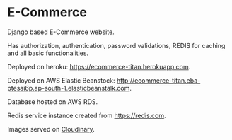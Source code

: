 # E-Commerce
Django based E-Commerce website. 

Has authorization, authentication, password validations, REDIS for caching and all basic functionalities.

Deployed on heroku: https://ecommerce-titan.herokuapp.com.

Deployed on AWS Elastic Beanstock: http://ecommerce-titan.eba-ptesai6p.ap-south-1.elasticbeanstalk.com. 

Database hosted on AWS RDS.

Redis service instance created from https://redis.com.

Images served on [Cloudinary](https://cloudinary.com).

